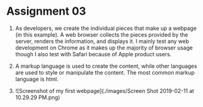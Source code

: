 # Assignment 03

1. As developers, we create the individual pieces that make up a webpage (in this example). A web browser collects the pieces provided by the server, renders the information, and displays it. I mainly test any web development on Chrome as it makes up the majority of browser usage though I also test with Safari because of Apple product users.

2. A markup language is used to create the content, while other languages are used to style or manipulate the content. The most common markup language is html.

3. ![Screenshot of my first webpage](./images/Screen Shot 2019-02-11 at 10.29.29 PM.png)
